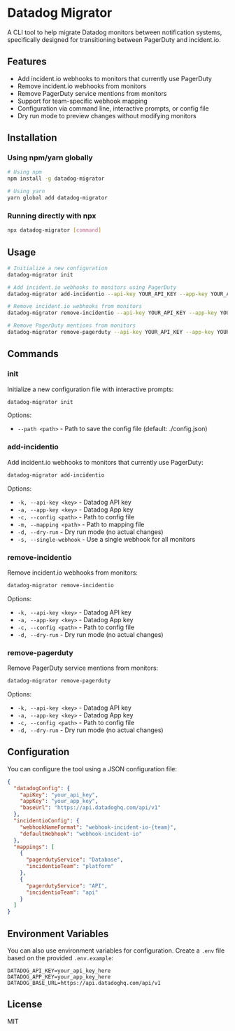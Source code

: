# Datadog Migrator

A CLI tool to help migrate Datadog monitors between notification systems, specifically designed for transitioning between PagerDuty and incident.io.

## Features

- Add incident.io webhooks to monitors that currently use PagerDuty
- Remove incident.io webhooks from monitors
- Remove PagerDuty service mentions from monitors
- Support for team-specific webhook mapping
- Configuration via command line, interactive prompts, or config file
- Dry run mode to preview changes without modifying monitors

## Installation

### Using npm/yarn globally

```bash
# Using npm
npm install -g datadog-migrator

# Using yarn
yarn global add datadog-migrator
```

### Running directly with npx

```bash
npx datadog-migrator [command]
```

## Usage

```bash
# Initialize a new configuration
datadog-migrator init

# Add incident.io webhooks to monitors using PagerDuty
datadog-migrator add-incidentio --api-key YOUR_API_KEY --app-key YOUR_APP_KEY

# Remove incident.io webhooks from monitors
datadog-migrator remove-incidentio --api-key YOUR_API_KEY --app-key YOUR_APP_KEY

# Remove PagerDuty mentions from monitors
datadog-migrator remove-pagerduty --api-key YOUR_API_KEY --app-key YOUR_APP_KEY
```

## Commands

### init

Initialize a new configuration file with interactive prompts:

```bash
datadog-migrator init
```

Options:
- `--path <path>` - Path to save the config file (default: ./config.json)

### add-incidentio

Add incident.io webhooks to monitors that currently use PagerDuty:

```bash
datadog-migrator add-incidentio
```

Options:
- `-k, --api-key <key>` - Datadog API key
- `-a, --app-key <key>` - Datadog App key
- `-c, --config <path>` - Path to config file
- `-m, --mapping <path>` - Path to mapping file
- `-d, --dry-run` - Dry run mode (no actual changes)
- `-s, --single-webhook` - Use a single webhook for all monitors

### remove-incidentio

Remove incident.io webhooks from monitors:

```bash
datadog-migrator remove-incidentio
```

Options:
- `-k, --api-key <key>` - Datadog API key
- `-a, --app-key <key>` - Datadog App key
- `-c, --config <path>` - Path to config file
- `-d, --dry-run` - Dry run mode (no actual changes)

### remove-pagerduty

Remove PagerDuty service mentions from monitors:

```bash
datadog-migrator remove-pagerduty
```

Options:
- `-k, --api-key <key>` - Datadog API key
- `-a, --app-key <key>` - Datadog App key
- `-c, --config <path>` - Path to config file
- `-d, --dry-run` - Dry run mode (no actual changes)

## Configuration

You can configure the tool using a JSON configuration file:

```json
{
  "datadogConfig": {
    "apiKey": "your_api_key",
    "appKey": "your_app_key",
    "baseUrl": "https://api.datadoghq.com/api/v1"
  },
  "incidentioConfig": {
    "webhookNameFormat": "webhook-incident-io-{team}",
    "defaultWebhook": "webhook-incident-io"
  },
  "mappings": [
    {
      "pagerdutyService": "Database",
      "incidentioTeam": "platform"
    },
    {
      "pagerdutyService": "API",
      "incidentioTeam": "api"
    }
  ]
}
```

## Environment Variables

You can also use environment variables for configuration. Create a `.env` file based on the provided `.env.example`:

```
DATADOG_API_KEY=your_api_key_here
DATADOG_APP_KEY=your_app_key_here
DATADOG_BASE_URL=https://api.datadoghq.com/api/v1
```

## License

MIT